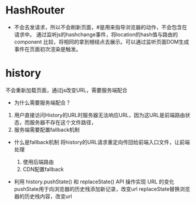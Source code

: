 # HashRouter
- 不会去发请求，所以不会刷新页面，#是用来指导浏览器的动作，不会包含在请求中。
通过监听js的hashchange事件，将location的hash值与路由的component
比较，将相同的拿到根结点去展示。可以通过监听页面DOM生成事件在页面初次渲染是触发。

# history
不会重新加载页面，通过js改变URL，需要服务端配合

- 为什么需要服务端配合？
1. 用户直接访问History的URL时服务器无法响应URL，因为这URL是前端路由状态，而服务器不存在这个文件路径，
2. 服务端需要配置fallback机制
- 什么是fallback机制
    将history的URL请求重定向传回给前端入口文件，让前端处理
    1. 使用后端路由
    2. CDN配置fallback

- 利用 history.pushState() 和 replaceState() API 操作实现 URL 的变化
    pushState用于向浏览器的历史栈添加新记录，改变url
    replaceState替换浏览器的历史栈内容，改变url